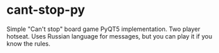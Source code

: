 # cant-stop-py
Simple "Can't stop" board game PyQT5 implementation.
Two player hotseat.
Uses Russian language for messages, but you can play it if you know the rules. 
